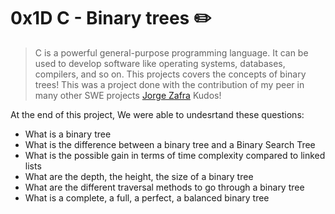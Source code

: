 # 0x1D C - Binary trees :pencil2:

> C is a powerful general-purpose programming language. It can be used to develop software like operating systems, databases, compilers, and so on. This projects covers the concepts of binary trees! This was a project done with the contribution of my peer in many other SWE projects  [Jorge Zafra](https://github.com/jorgezafra94/) Kudos!

At the end of this project, We were able to undesrtand these questions:
  
* What is a binary tree
* What is the difference between a binary tree and a Binary Search Tree
* What is the possible gain in terms of time complexity compared to linked lists
* What are the depth, the height, the size of a binary tree
* What are the different traversal methods to go through a binary tree
* What is a complete, a full, a perfect, a balanced binary tree

